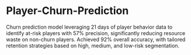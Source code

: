 # Player-Churn-Prediction
Churn prediction model leveraging 21 days of player behavior data to identify at-risk players with 57% precision, significantly reducing resource waste on non-churn players. Achieved 92% overall accuracy, with tailored retention strategies based on high, medium, and low-risk segmentation.
